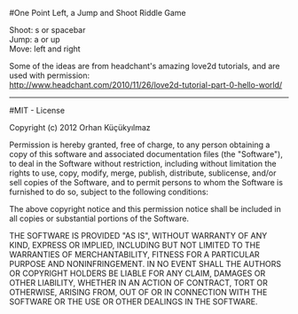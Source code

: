 #One Point Left,
 a Jump and Shoot Riddle Game

Shoot: s or spacebar  
Jump: a or up  
Move: left and right


Some of the ideas are from headchant's amazing love2d tutorials, and are used with permission:  
http://www.headchant.com/2010/11/26/love2d-tutorial-part-0-hello-world/

----------------------------------------
#MIT - License

Copyright (c) 2012 Orhan Küçükyılmaz

Permission is hereby granted, free of charge, to any person obtaining a copy of this software and associated documentation files (the "Software"), to deal in the Software without restriction, including without limitation the rights to use, copy, modify, merge, publish, distribute, sublicense, and/or sell copies of the Software, and to permit persons to whom the Software is furnished to do so, subject to the following conditions:

The above copyright notice and this permission notice shall be included in all copies or substantial portions of the Software.

THE SOFTWARE IS PROVIDED "AS IS", WITHOUT WARRANTY OF ANY KIND, EXPRESS OR IMPLIED, INCLUDING BUT NOT LIMITED TO THE WARRANTIES OF MERCHANTABILITY, FITNESS FOR A PARTICULAR PURPOSE AND NONINFRINGEMENT. IN NO EVENT SHALL THE AUTHORS OR COPYRIGHT HOLDERS BE LIABLE FOR ANY CLAIM, DAMAGES OR OTHER LIABILITY, WHETHER IN AN ACTION OF CONTRACT, TORT OR OTHERWISE, ARISING FROM, OUT OF OR IN CONNECTION WITH THE SOFTWARE OR THE USE OR OTHER DEALINGS IN THE SOFTWARE.
